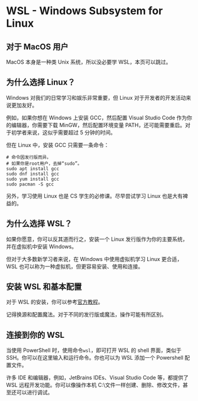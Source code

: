 # WSL - Windows Subsystem for Linux

## 对于 MacOS 用户

MacOS 本身是一种类 Unix 系统，所以没必要学 WSL，本页可以跳过。

## 为什么选择 Linux？

Windows 对我们的日常学习和娱乐非常重要，但 Linux 对于开发者的开发活动来说更加友好。

例如，如果你想在 Windows 上安装 GCC，然后配置 Visual Studio Code 作为你的编辑器，你需要下载 MinGW，然后配置环境变量 PATH，还可能需要重启。对于初学者来说，这似乎需要超过 5 分钟的时间。

但在 Linux 中，安装 GCC 只需要一条命令：

```shell
# 命令因发行版而异。
# 如果你是root用户，去掉“sudo”。
sudo apt install gcc
sudo dnf install gcc
sudo yum install gcc
sudo pacman -S gcc
```

另外，学习使用 Linux 也是 CS 学生的必修课。尽早尝试学习 Linux 也是大有裨益的。

## 为什么选择 WSL？

如果你愿意，你可以反其道而行之，安装一个 Linux 发行版作为你的主要系统，并在虚拟机中安装 Windows。

但对于大多数新学习者来说，在 Windows 中使用虚拟机学习 Linux 更合适，WSL 也可以称为一种虚拟机，但更容易安装、使用和连接。

## 安装 WSL 和基本配置

对于 WSL 的安装，你可以参考[官方教程](https://learn.microsoft.com/zh-cn/windows/wsl/install)。

记得换源和配置魔法。对于不同的发行版或魔法，操作可能有所区别。

## 连接到你的 WSL

当使用 PowerShell 时，使用命令`wsl`，即可打开 WSL 的 shell 界面，类似于 SSH。你可以在这里输入和运行命令。你也可以为 WSL 添加一个 Powershell 配置文件。

许多 IDE 和编辑器，例如，JetBrains IDEs、Visual Studio Code 等，都提供了 WSL 远程开发功能。你可以像操作本机 C:\文件一样创建、删除、修改文件，甚至还可以进行调试。

